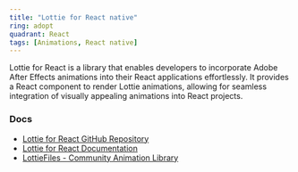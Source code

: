```yaml
---
title: "Lottie for React native"
ring: adopt
quadrant: React
tags: [Animations, React native]
---
```


Lottie for React is a library that enables developers to incorporate Adobe After Effects animations into their React applications effortlessly. It provides a React component to render Lottie animations, allowing for seamless integration of visually appealing animations into React projects.

### Docs

- [Lottie for React GitHub Repository](https://github.com/airbnb/lottie-react-native)
- [Lottie for React Documentation](https://airbnb.io/lottie/#/react-native)
- [LottieFiles - Community Animation Library](https://lottiefiles.com/)

